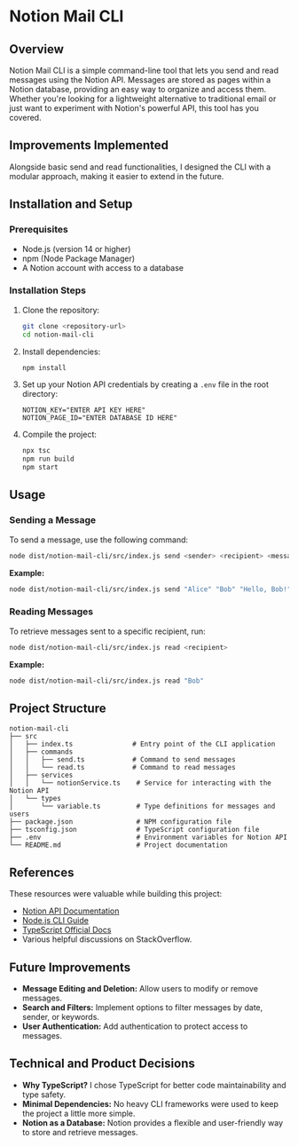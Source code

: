 
# Notion Mail CLI

## Overview

Notion Mail CLI is a simple command-line tool that lets you send and read messages using the Notion API. Messages are stored as pages within a Notion database, providing an easy way to organize and access them. Whether you're looking for a lightweight alternative to traditional email or just want to experiment with Notion's powerful API, this tool has you covered.

## Improvements Implemented

Alongside basic send and read functionalities, I designed the CLI with a modular approach, making it easier to extend in the future. 

## Installation and Setup

### Prerequisites

- Node.js (version 14 or higher)
- npm (Node Package Manager)
- A Notion account with access to a database

### Installation Steps

1. Clone the repository:

   ```bash
   git clone <repository-url>
   cd notion-mail-cli
   ```

2. Install dependencies:

   ```bash
   npm install
   ```

3. Set up your Notion API credentials by creating a `.env` file in the root directory:

   ```plaintext
   NOTION_KEY="ENTER API KEY HERE"
   NOTION_PAGE_ID="ENTER DATABASE ID HERE"
   ```

4. Compile the project:

   ```bash
   npx tsc
   npm run build
   npm start
   ```

## Usage

### Sending a Message

To send a message, use the following command:

```bash
node dist/notion-mail-cli/src/index.js send <sender> <recipient> <message>
```

**Example:**

```bash
node dist/notion-mail-cli/src/index.js send "Alice" "Bob" "Hello, Bob!"
```

### Reading Messages

To retrieve messages sent to a specific recipient, run:

```bash
node dist/notion-mail-cli/src/index.js read <recipient>
```

**Example:**

```bash
node dist/notion-mail-cli/src/index.js read "Bob"
```

## Project Structure

```
notion-mail-cli
├── src
│   ├── index.ts               # Entry point of the CLI application
│   ├── commands
│   │   ├── send.ts            # Command to send messages
│   │   └── read.ts            # Command to read messages
│   ├── services
│   │   └── notionService.ts    # Service for interacting with the Notion API
│   └── types
│       └── variable.ts         # Type definitions for messages and users
├── package.json                # NPM configuration file
├── tsconfig.json               # TypeScript configuration file
├── .env                        # Environment variables for Notion API
└── README.md                   # Project documentation
```

## References

These resources were valuable while building this project:

- [Notion API Documentation](https://developers.notion.com/)
- [Node.js CLI Guide](https://nodejs.org/en/docs/guides/)
- [TypeScript Official Docs](https://www.typescriptlang.org/docs/)
- Various helpful discussions on StackOverflow.

## Future Improvements

- **Message Editing and Deletion:** Allow users to modify or remove messages.
- **Search and Filters:** Implement options to filter messages by date, sender, or keywords.
- **User Authentication:** Add authentication to protect access to messages.

## Technical and Product Decisions

- **Why TypeScript?** I chose TypeScript for better code maintainability and type safety.
- **Minimal Dependencies:** No heavy CLI frameworks were used to keep the project a little more simple.
- **Notion as a Database:** Notion provides a flexible and user-friendly way to store and retrieve messages.


